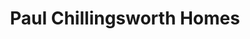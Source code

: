 ---
title: "Paul Chillingsworth Homes"
url: /coventry/paul-chillingsworth-homes/
shop: estate agent
---